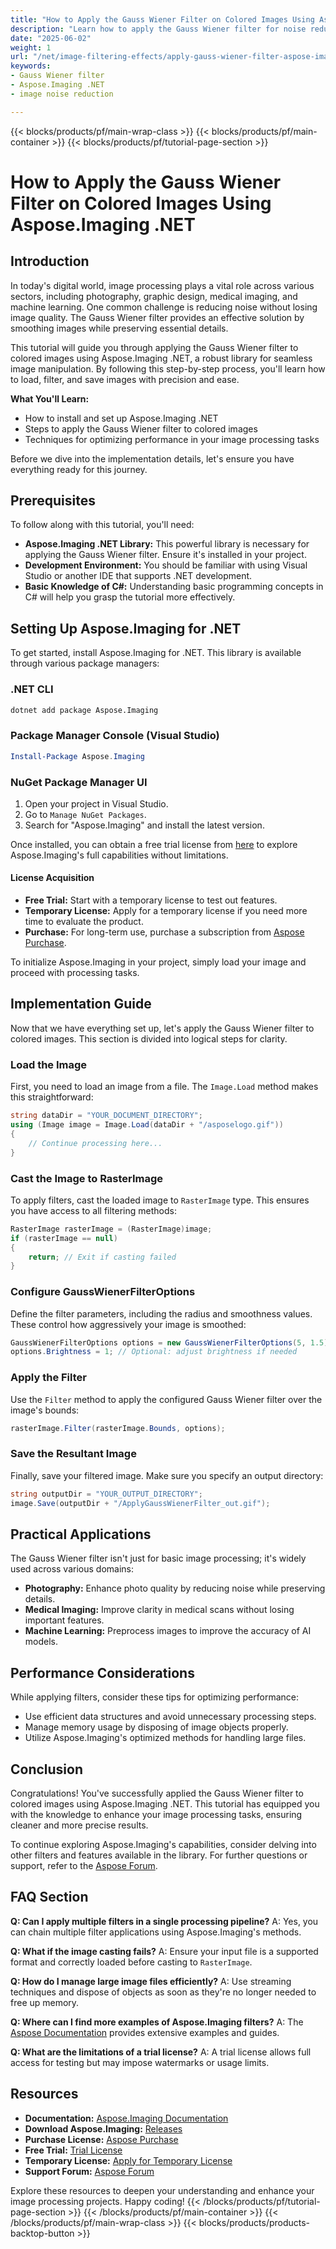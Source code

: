```yaml
---
title: "How to Apply the Gauss Wiener Filter on Colored Images Using Aspose.Imaging .NET"
description: "Learn how to apply the Gauss Wiener filter for noise reduction in colored images using Aspose.Imaging .NET. This guide covers installation, application steps, and performance optimization."
date: "2025-06-02"
weight: 1
url: "/net/image-filtering-effects/apply-gauss-wiener-filter-aspose-imaging-net/"
keywords:
- Gauss Wiener filter
- Aspose.Imaging .NET
- image noise reduction

---
```


{{< blocks/products/pf/main-wrap-class >}}
{{< blocks/products/pf/main-container >}}
{{< blocks/products/pf/tutorial-page-section >}}
# How to Apply the Gauss Wiener Filter on Colored Images Using Aspose.Imaging .NET

## Introduction

In today's digital world, image processing plays a vital role across various sectors, including photography, graphic design, medical imaging, and machine learning. One common challenge is reducing noise without losing image quality. The Gauss Wiener filter provides an effective solution by smoothing images while preserving essential details.

This tutorial will guide you through applying the Gauss Wiener filter to colored images using Aspose.Imaging .NET, a robust library for seamless image manipulation. By following this step-by-step process, you'll learn how to load, filter, and save images with precision and ease.

**What You'll Learn:**
- How to install and set up Aspose.Imaging .NET
- Steps to apply the Gauss Wiener filter to colored images
- Techniques for optimizing performance in your image processing tasks

Before we dive into the implementation details, let's ensure you have everything ready for this journey.

## Prerequisites

To follow along with this tutorial, you'll need:
- **Aspose.Imaging .NET Library:** This powerful library is necessary for applying the Gauss Wiener filter. Ensure it's installed in your project.
- **Development Environment:** You should be familiar with using Visual Studio or another IDE that supports .NET development.
- **Basic Knowledge of C#:** Understanding basic programming concepts in C# will help you grasp the tutorial more effectively.

## Setting Up Aspose.Imaging for .NET

To get started, install Aspose.Imaging for .NET. This library is available through various package managers:

### .NET CLI
```bash
dotnet add package Aspose.Imaging
```

### Package Manager Console (Visual Studio)
```powershell
Install-Package Aspose.Imaging
```

### NuGet Package Manager UI
1. Open your project in Visual Studio.
2. Go to `Manage NuGet Packages`.
3. Search for "Aspose.Imaging" and install the latest version.

Once installed, you can obtain a free trial license from [here](https://releases.aspose.com/imaging/net/) to explore Aspose.Imaging's full capabilities without limitations.

#### License Acquisition
- **Free Trial:** Start with a temporary license to test out features.
- **Temporary License:** Apply for a temporary license if you need more time to evaluate the product.
- **Purchase:** For long-term use, purchase a subscription from [Aspose Purchase](https://purchase.aspose.com/buy).

To initialize Aspose.Imaging in your project, simply load your image and proceed with processing tasks.

## Implementation Guide

Now that we have everything set up, let's apply the Gauss Wiener filter to colored images. This section is divided into logical steps for clarity.

### Load the Image

First, you need to load an image from a file. The `Image.Load` method makes this straightforward:

```csharp
string dataDir = "YOUR_DOCUMENT_DIRECTORY";
using (Image image = Image.Load(dataDir + "/asposelogo.gif"))
{
    // Continue processing here...
}
```

### Cast the Image to RasterImage

To apply filters, cast the loaded image to `RasterImage` type. This ensures you have access to all filtering methods:

```csharp
RasterImage rasterImage = (RasterImage)image;
if (rasterImage == null)
{
    return; // Exit if casting failed
}
```

### Configure GaussWienerFilterOptions

Define the filter parameters, including the radius and smoothness values. These control how aggressively your image is smoothed:

```csharp
GaussWienerFilterOptions options = new GaussWienerFilterOptions(5, 1.5);
options.Brightness = 1; // Optional: adjust brightness if needed
```

### Apply the Filter

Use the `Filter` method to apply the configured Gauss Wiener filter over the image's bounds:

```csharp
rasterImage.Filter(rasterImage.Bounds, options);
```

### Save the Resultant Image

Finally, save your filtered image. Make sure you specify an output directory:

```csharp
string outputDir = "YOUR_OUTPUT_DIRECTORY";
image.Save(outputDir + "/ApplyGaussWienerFilter_out.gif");
```

## Practical Applications

The Gauss Wiener filter isn't just for basic image processing; it's widely used across various domains:
- **Photography:** Enhance photo quality by reducing noise while preserving details.
- **Medical Imaging:** Improve clarity in medical scans without losing important features.
- **Machine Learning:** Preprocess images to improve the accuracy of AI models.

## Performance Considerations

While applying filters, consider these tips for optimizing performance:
- Use efficient data structures and avoid unnecessary processing steps.
- Manage memory usage by disposing of image objects properly.
- Utilize Aspose.Imaging's optimized methods for handling large files.

## Conclusion

Congratulations! You've successfully applied the Gauss Wiener filter to colored images using Aspose.Imaging .NET. This tutorial has equipped you with the knowledge to enhance your image processing tasks, ensuring cleaner and more precise results.

To continue exploring Aspose.Imaging's capabilities, consider delving into other filters and features available in the library. For further questions or support, refer to the [Aspose Forum](https://forum.aspose.com/c/imaging/10).

## FAQ Section

**Q: Can I apply multiple filters in a single processing pipeline?**
A: Yes, you can chain multiple filter applications using Aspose.Imaging's methods.

**Q: What if the image casting fails?**
A: Ensure your input file is a supported format and correctly loaded before casting to `RasterImage`.

**Q: How do I manage large image files efficiently?**
A: Use streaming techniques and dispose of objects as soon as they're no longer needed to free up memory.

**Q: Where can I find more examples of Aspose.Imaging filters?**
A: The [Aspose Documentation](https://reference.aspose.com/imaging/net/) provides extensive examples and guides.

**Q: What are the limitations of a trial license?**
A: A trial license allows full access for testing but may impose watermarks or usage limits.

## Resources
- **Documentation:** [Aspose.Imaging Documentation](https://reference.aspose.com/imaging/net/)
- **Download Aspose.Imaging:** [Releases](https://releases.aspose.com/imaging/net/)
- **Purchase License:** [Aspose Purchase](https://purchase.aspose.com/buy)
- **Free Trial:** [Trial License](https://releases.aspose.com/imaging/net/)
- **Temporary License:** [Apply for Temporary License](https://purchase.aspose.com/temporary-license/)
- **Support Forum:** [Aspose Forum](https://forum.aspose.com/c/imaging/10)

Explore these resources to deepen your understanding and enhance your image processing projects. Happy coding!
{{< /blocks/products/pf/tutorial-page-section >}}
{{< /blocks/products/pf/main-container >}}
{{< /blocks/products/pf/main-wrap-class >}}
{{< blocks/products/products-backtop-button >}}